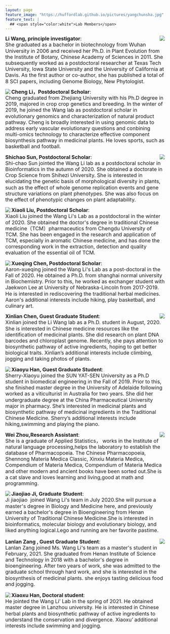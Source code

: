 ```yaml
---
layout: page
feature_image: "https://huffordlab.github.io/pictures/yangchunsha.jpg"
feature_text: |
  ## <span style="color:white">Lab Members</span>
---
```





<p style="line-height:1.2"><img src="https://WangLiLab.github.io/picture/wangli.jpg" align="right"><font size="3"><b>Li Wang, principle investigator</b>: <br>
She graduated as a bachelor in biotechnology from Wuhan University in 2006 and received her Ph.D. in Plant Evolution from the Institute of Botany, Chinese Academy of Sciences in 2011. She subsequently worked as a postdoctoral researcher at Texas Tech University, Iowa State University and the University of California at Davis. As the first author or co-author, she has published a total of 8 SCI papers, including Genome Biology, New Phytologist.</font></p>





<p style="line-height:1.2"><img src="https://WangLiLab.github.io/picture/licheng.jpg" align="left"><font size="3"><b>Cheng Li，Postdoctoral Scholar</b>: <br>
Cheng graduated from Zhejiang University with his Ph.D degree in 2019, majored in crop crop genetics and breeding. In the winter of 2019, he joined the Wang lab as postdoctoral scholar in evolutionary genomics and characterization of natural product pathway. Cheng is broadly interested in using genomic data to address early vascular evolutionary questions and conbining multi-omics technology to characterize effective component biosynthesis pathway in medicinal plants. He loves sports, such as basketball and football.</font></p>





<p style="line-height:1.2"><img src="https://WangLiLab.github.io/picture/shichao.jpg" align="right"><font size="3"><b>Shichao Sun, Postdoctoral Scholar</b>: <br> Shi-chao Sun jointed the Wang Li lab as a postdoctoral scholar in Bioinformatics in the autumn of 2020. She obtained a doctorate in Crop Science from Shihezi University. She is interested in elucidating the genetic basis of morphological diversity in plants, such as the effect of whole genome replication events and gene structure variations on plant phenotypes. She was also focus on the effect of phenotypic changes on plant adaptability.</font></p>





<p style="line-height:1.2"><img src="https://WangLiLab.github.io/picture/liuliu.jpg" align="left"><font size="3"><b>Xiaoli Liu, Postdoctoral Scholar</b>: <br>Xiaoli Liu joined the Wang Li's Lab as a postdoctoral in the winter of 2020. She obtained the doctor's degree in traditional Chinese medicine（TCM）pharmaceutics from Chengdu University of TCM. She has been engaged in the research and application of TCM, especially in aromatic Chinese medicine, and has done the corresponding work in the extraction, detection and quality evaluation of the essential oil of TCM.</font></p>





<p style="line-height:1.2"><img src="https://WangLiLab.github.io/picture/xueqing.jpg" align="left"><font size="3"><b>Xueqing Chen, Postdoctoral Scholar</b>: <br>Aaron-xueqing joined the Wang Li's Lab as a post-doctoral in the Fall of 2020. He obtained a Ph.D. from shanghai normal university in Biochemistry. Prior to this, he worked as exchanger student with Jaekwon Lee at University of Nebraska-Lincoln from 2017-2019.  He is interested in rediscovering the traditional herbal medicines. Aaron's additional interests include hiking, play basketball, and culinary art.</font></p>





<p style="line-height:1.2"><img src="https://WangLiLab.github.io/picture/chenxinlian.jpg" align="right"><font size="3"><b>Xinlian Chen, Guest Graduate Student</b>: <br>
Xinlian joined the Li Wang lab as a Ph.D. student in August, 2020. She is interested in Chinese medicine resources like the identification of medicinal plants. She did research on plant DNA barcodes and chloroplast genome. Recently, she pays attention to biosynthetic pathway of active ingredients, hoping to get better biological traits. Xinlian’s additional interests include climbing, jogging and taking photos of plants.</font></p>





<p style="line-height:1.2"><img src="https://WangLiLab.github.io/picture/xiaoxiao.jpg" align="left"><font size="3"><b>Xiaoyu Han, Guest Graduate Student</b>: <br>
Sherry-Xiaoyu joined the SUN YAT-SEN University as a Ph.D student in biomedical engineering in the Fall of 2019. Prior to this, she finished master degree in the University of Adelaide following worked as a viticulturist in Australia for two years. She did her undergraduate degree at the China Pharmaceutical University major in pharmacy. She’s interested in medicinal plants and biosynthetic pathway of medicinal ingredients in the Traditional Chinese Medicine. Sherry’s additional interests include hiking,swimming and playing the piano.</font></p>





<p style="line-height:1.2"><img src="https://WangLiLab.github.io/picture/zhouwei.png" align="right"><font size="3"><b>Wei Zhou,Research Assistant</b>:<br>
She is a graduate of Applied Statistics， works in the Institute of natural language processing,helps the laboratory to establish the database of Pharmacopoeia. The Chinese Pharmacopoeia, Shennong Materia Medica Classic, Xinxiu Materia Medica, Compendium of Materia Medica, Compendium of Materia Medica and other modern and ancient books have been sorted out.She is a cat slave and loves learning and living,good at math and programming.





<p style="line-height:1.2"><img src="https://WangLiLab.github.io/picture/jiaojiao.jpg" align="left"><font size="3"><b>Jiaojiao Ji, Graduate Student</b>: <br>
Ji jiaojiao  joined Wang Li's team in July 2020.She will pursue a master's degree in Biology and Medicine here, and previously earned a bachelor's degree in Bioengineering from Henan University of Traditional Chinese Medicine.She is interested in bioinformatics, molecular biology and evolutionary biology, and liked anything logical.Lego and running are her favorite pastime.</font></p>





<p style="line-height:1.2"><img src="https://WangLiLab.github.io/picture/hanxiaoxu.jpg" align="right"><font size="3"><b>Lanlan Zang , Guest Graduate Student</b>: <br>Lanlan Zang joined Ms. Wang Li's team as a master's student in February, 2021. She graduated from Henan Institute of Science and Technology in 2018 with a bachelor's degree in bioengineering. After two years of work, she was admitted to the graduate school through hard work, and she is interested in the biosynthesis of medicinal plants. she enjoys tasting delicious food and jogging.





<p style="line-height:1.2"><img src="https://WangLiLab.github.io/picture/zanglanlan.jpg" align="left"><font size="3"><b>Xiaoxu Han, Doctoral student</b>: <br>He jointed the Wang Li’ Lab in the spring of 2021. He obtained master degree in Lanzhou university. He is interested in Chinese herbal plants and biosynthetic pathway of active ingredients to understand the conservation and divergence. Xiaoxu’ additional interests include swimming and jogging.





<br>

